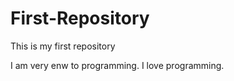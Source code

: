 # First-Repository

This is my first repository

I am very enw to programming. 
I love programming. 
